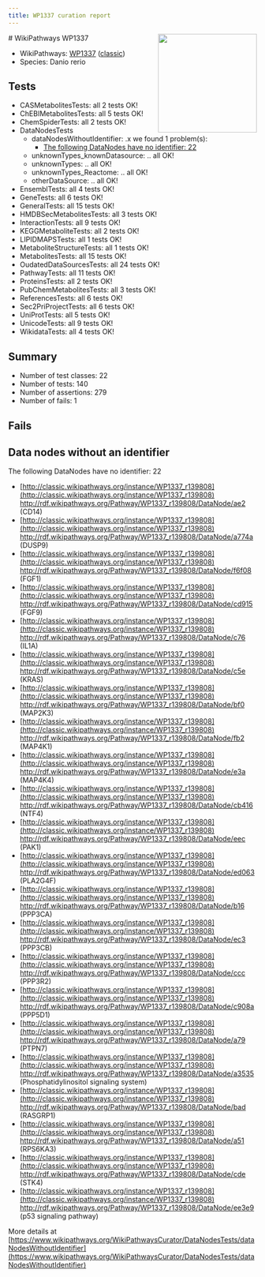 ```yaml
---
title: WP1337 curation report
---
```


<img style="float: right; width: 200px" src="https://upload.wikimedia.org/wikipedia/commons/thumb/8/83/Wplogo_with_text_500.png/640px-Wplogo_with_text_500.png" />
# WikiPathways WP1337

* WikiPathways: [WP1337](https://wikipathways.org/pathways/WP1337) ([classic](https://classic.wikipathways.org/instance/WP1337))
* Species: Danio rerio
## Tests
* CASMetabolitesTests: all 2 tests OK!
* ChEBIMetabolitesTests: all 5 tests OK!
* ChemSpiderTests: all 2 tests OK!
* DataNodesTests
    * dataNodesWithoutIdentifier: .x we found 1 problem(s):
        * [The following DataNodes have no identifier: 22](#8792c4b1)
    * unknownTypes_knownDatasource: .. all OK!
    * unknownTypes: .. all OK!
    * unknownTypes_Reactome: .. all OK!
    * otherDataSource: .. all OK!
* EnsemblTests: all 4 tests OK!
* GeneTests: all 6 tests OK!
* GeneralTests: all 15 tests OK!
* HMDBSecMetabolitesTests: all 3 tests OK!
* InteractionTests: all 9 tests OK!
* KEGGMetaboliteTests: all 2 tests OK!
* LIPIDMAPSTests: all 1 tests OK!
* MetaboliteStructureTests: all 1 tests OK!
* MetabolitesTests: all 15 tests OK!
* OudatedDataSourcesTests: all 24 tests OK!
* PathwayTests: all 11 tests OK!
* ProteinsTests: all 2 tests OK!
* PubChemMetabolitesTests: all 3 tests OK!
* ReferencesTests: all 6 tests OK!
* Sec2PriProjectTests: all 6 tests OK!
* UniProtTests: all 5 tests OK!
* UnicodeTests: all 9 tests OK!
* WikidataTests: all 4 tests OK!


## Summary

* Number of test classes: 22
* Number of tests: 140
* Number of assertions: 279
* Number of fails: 1

## Fails

<a name="8792c4b1" />

## Data nodes without an identifier

The following DataNodes have no identifier: 22

* [http://classic.wikipathways.org/instance/WP1337_r139808](http://classic.wikipathways.org/instance/WP1337_r139808) http://rdf.wikipathways.org/Pathway/WP1337_r139808/DataNode/ae2 (CD14)
* [http://classic.wikipathways.org/instance/WP1337_r139808](http://classic.wikipathways.org/instance/WP1337_r139808) http://rdf.wikipathways.org/Pathway/WP1337_r139808/DataNode/a774a (DUSP9)
* [http://classic.wikipathways.org/instance/WP1337_r139808](http://classic.wikipathways.org/instance/WP1337_r139808) http://rdf.wikipathways.org/Pathway/WP1337_r139808/DataNode/f6f08 (FGF1)
* [http://classic.wikipathways.org/instance/WP1337_r139808](http://classic.wikipathways.org/instance/WP1337_r139808) http://rdf.wikipathways.org/Pathway/WP1337_r139808/DataNode/cd915 (FGF9)
* [http://classic.wikipathways.org/instance/WP1337_r139808](http://classic.wikipathways.org/instance/WP1337_r139808) http://rdf.wikipathways.org/Pathway/WP1337_r139808/DataNode/c76 (IL1A)
* [http://classic.wikipathways.org/instance/WP1337_r139808](http://classic.wikipathways.org/instance/WP1337_r139808) http://rdf.wikipathways.org/Pathway/WP1337_r139808/DataNode/c5e (KRAS)
* [http://classic.wikipathways.org/instance/WP1337_r139808](http://classic.wikipathways.org/instance/WP1337_r139808) http://rdf.wikipathways.org/Pathway/WP1337_r139808/DataNode/bf0 (MAP2K3)
* [http://classic.wikipathways.org/instance/WP1337_r139808](http://classic.wikipathways.org/instance/WP1337_r139808) http://rdf.wikipathways.org/Pathway/WP1337_r139808/DataNode/fb2 (MAP4K1)
* [http://classic.wikipathways.org/instance/WP1337_r139808](http://classic.wikipathways.org/instance/WP1337_r139808) http://rdf.wikipathways.org/Pathway/WP1337_r139808/DataNode/e3a (MAP4K4)
* [http://classic.wikipathways.org/instance/WP1337_r139808](http://classic.wikipathways.org/instance/WP1337_r139808) http://rdf.wikipathways.org/Pathway/WP1337_r139808/DataNode/cb416 (NTF4)
* [http://classic.wikipathways.org/instance/WP1337_r139808](http://classic.wikipathways.org/instance/WP1337_r139808) http://rdf.wikipathways.org/Pathway/WP1337_r139808/DataNode/eec (PAK1)
* [http://classic.wikipathways.org/instance/WP1337_r139808](http://classic.wikipathways.org/instance/WP1337_r139808) http://rdf.wikipathways.org/Pathway/WP1337_r139808/DataNode/ed063 (PLA2G4F)
* [http://classic.wikipathways.org/instance/WP1337_r139808](http://classic.wikipathways.org/instance/WP1337_r139808) http://rdf.wikipathways.org/Pathway/WP1337_r139808/DataNode/b16 (PPP3CA)
* [http://classic.wikipathways.org/instance/WP1337_r139808](http://classic.wikipathways.org/instance/WP1337_r139808) http://rdf.wikipathways.org/Pathway/WP1337_r139808/DataNode/ec3 (PPP3CB)
* [http://classic.wikipathways.org/instance/WP1337_r139808](http://classic.wikipathways.org/instance/WP1337_r139808) http://rdf.wikipathways.org/Pathway/WP1337_r139808/DataNode/ccc (PPP3R2)
* [http://classic.wikipathways.org/instance/WP1337_r139808](http://classic.wikipathways.org/instance/WP1337_r139808) http://rdf.wikipathways.org/Pathway/WP1337_r139808/DataNode/c908a (PPP5D1)
* [http://classic.wikipathways.org/instance/WP1337_r139808](http://classic.wikipathways.org/instance/WP1337_r139808) http://rdf.wikipathways.org/Pathway/WP1337_r139808/DataNode/a79 (PTPN7)
* [http://classic.wikipathways.org/instance/WP1337_r139808](http://classic.wikipathways.org/instance/WP1337_r139808) http://rdf.wikipathways.org/Pathway/WP1337_r139808/DataNode/a3535 (Phosphatidylinositol
signaling system)
* [http://classic.wikipathways.org/instance/WP1337_r139808](http://classic.wikipathways.org/instance/WP1337_r139808) http://rdf.wikipathways.org/Pathway/WP1337_r139808/DataNode/bad (RASGRP1)
* [http://classic.wikipathways.org/instance/WP1337_r139808](http://classic.wikipathways.org/instance/WP1337_r139808) http://rdf.wikipathways.org/Pathway/WP1337_r139808/DataNode/a51 (RPS6KA3)
* [http://classic.wikipathways.org/instance/WP1337_r139808](http://classic.wikipathways.org/instance/WP1337_r139808) http://rdf.wikipathways.org/Pathway/WP1337_r139808/DataNode/cde (STK4)
* [http://classic.wikipathways.org/instance/WP1337_r139808](http://classic.wikipathways.org/instance/WP1337_r139808) http://rdf.wikipathways.org/Pathway/WP1337_r139808/DataNode/ee3e9 (p53 signaling pathway)


More details at [https://www.wikipathways.org/WikiPathwaysCurator/DataNodesTests/dataNodesWithoutIdentifier](https://www.wikipathways.org/WikiPathwaysCurator/DataNodesTests/dataNodesWithoutIdentifier)

